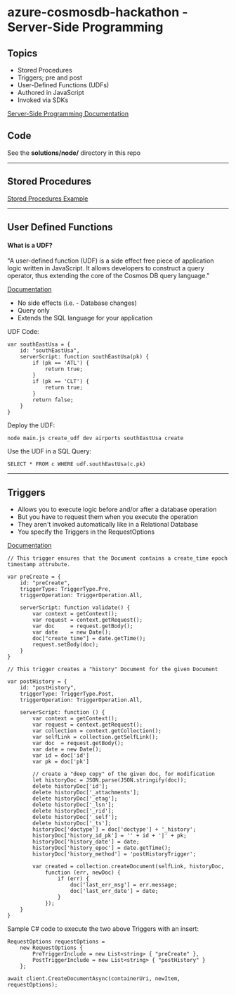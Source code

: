 # azure-cosmosdb-hackathon - Server-Side Programming

## Topics

- Stored Procedures
- Triggers; pre and post
- User-Defined Functions (UDFs)
- Authored in JavaScript
- Invoked via SDKs

[Server-Side Programming Documentation](https://docs.microsoft.com/en-us/azure/cosmos-db/stored-procedures-triggers-udfs)


## Code

See the **solutions/node/** directory in this repo

---

## Stored Procedures

[Stored Procedures Example](solutions/node/STORED_PROCEDURES.md)

---

## User Defined Functions

#### What is a UDF?

"A user-defined function (UDF) is a side effect free piece of application logic written in JavaScript. It allows developers to construct a query operator, thus extending the core of the Cosmos DB query language."

[Documentation](https://docs.microsoft.com/en-us/rest/api/cosmos-db/user-defined-functions)

- No side effects (i.e. - Database changes)
- Query only
- Extends the SQL language for your application

UDF Code:
```
var southEastUsa = {
    id: "southEastUsa",
    serverScript: function southEastUsa(pk) {
        if (pk == 'ATL') {
            return true;
        } 
        if (pk == 'CLT') {
            return true;
        }
        return false;
    }
}
```

Deploy the UDF:
```
node main.js create_udf dev airports southEastUsa create
```

Use the UDF in a SQL Query:
```
SELECT * FROM c WHERE udf.southEastUsa(c.pk)
```

--- 

## Triggers

- Allows you to execute logic before and/or after a database operation
- But you have to request them when you execute the operation
- They aren't invoked automatically like in a Relational Database
- You specify the Triggers in the RequestOptions

[Documentation](https://docs.microsoft.com/en-us/azure/cosmos-db/how-to-use-stored-procedures-triggers-udfs#pre-triggers)

```
// This trigger ensures that the Document contains a create_time epoch timestamp attrubute.

var preCreate = {
    id: "preCreate",
    triggerType: TriggerType.Pre,
    triggerOperation: TriggerOperation.All,

    serverScript: function validate() {
        var context = getContext();
        var request = context.getRequest();
        var doc     = request.getBody();
        var date    = new Date();
        doc["create_time"] = date.getTime();
        request.setBody(doc);
    }
}

// This trigger creates a "history" Document for the given Document

var postHistory = {
    id: "postHistory",
    triggerType: TriggerType.Post,
    triggerOperation: TriggerOperation.All,

    serverScript: function () {
        var context = getContext();
        var request = context.getRequest();
        var collection = context.getCollection();
        var selfLink = collection.getSelfLink();
        var doc  = request.getBody();
        var date = new Date();
        var id = doc['id']
        var pk = doc['pk']

        // create a "deep copy" of the given doc, for modification
        let historyDoc = JSON.parse(JSON.stringify(doc));  
        delete historyDoc['id'];
        delete historyDoc['_attachments'];
        delete historyDoc['_etag'];
        delete historyDoc['_lsn'];
        delete historyDoc['_rid'];
        delete historyDoc['_self'];
        delete historyDoc['_ts']; 
        historyDoc['doctype'] = doc['doctype'] + '_history';
        historyDoc['history_id_pk'] = '' + id + '|' + pk;
        historyDoc['history_date'] = date;
        historyDoc['history_epoc'] = date.getTime(); 
        historyDoc['history_method'] = 'postHistoryTrigger';

        var created = collection.createDocument(selfLink, historyDoc,  
            function (err, newDoc) { 
                if (err) {
                    doc['last_err_msg'] = err.message; 
                    doc['last_err_date'] = date; 
                }
            }); 
    }
}
```

Sample C# code to execute the two above Triggers with an insert:

```
RequestOptions requestOptions =
    new RequestOptions {
        PreTriggerInclude = new List<string> { "preCreate" },
        PostTriggerInclude = new List<string> { "postHistory" }
    };

await client.CreateDocumentAsync(containerUri, newItem, requestOptions);
```
